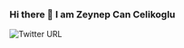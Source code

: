 ### Hi there 👋 I am Zeynep Can Celikoglu
![Twitter URL](https://img.shields.io/twitter/url?label=People%20following%20on%20Twitter&style=social&url=bennezmnbuyucem)

<!--
**zycncl/zycncl** is a ✨ _special_ ✨ repository because its `README.md` (this file) appears on your GitHub profile.

Here are some ideas to get you started:

- 🔭 I’m currently working on ...
- 🌱 I’m currently learning ...
- 👯 I’m looking to collaborate on ...
- 🤔 I’m looking for help with ...
- 💬 Ask me about ...
- 📫 How to reach me: ...
- 😄 Pronouns: ...
- ⚡ Fun fact: ...
-->
